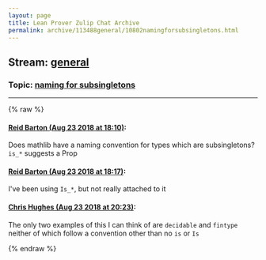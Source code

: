 ```yaml
---
layout: page
title: Lean Prover Zulip Chat Archive 
permalink: archive/113488general/10802namingforsubsingletons.html
---
```


## Stream: [general](index.html)
### Topic: [naming for subsingletons](10802namingforsubsingletons.html)

---


{% raw %}
#### [ Reid Barton (Aug 23 2018 at 18:10)](https://leanprover.zulipchat.com/#narrow/stream/113488-general/topic/naming%20for%20subsingletons/near/132646423):
Does mathlib have a naming convention for types which are subsingletons? `is_*` suggests a Prop

#### [ Reid Barton (Aug 23 2018 at 18:17)](https://leanprover.zulipchat.com/#narrow/stream/113488-general/topic/naming%20for%20subsingletons/near/132646765):
I've been using `Is_*`, but not really attached to it

#### [ Chris Hughes (Aug 23 2018 at 20:23)](https://leanprover.zulipchat.com/#narrow/stream/113488-general/topic/naming%20for%20subsingletons/near/132653256):
The only two examples of this I can think of are `decidable` and `fintype` neither of which follow a convention other than no `is` or `Is`


{% endraw %}
